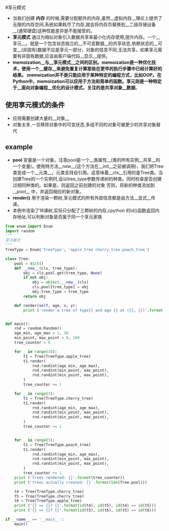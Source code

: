 #享元模式
* 当我们创建 __内存__ 的时候,需要分配额外的内存,虽然__虚拟内存__理论上提供了无限的内存空间,系统如果耗尽了内存,就会将内存页替换到__二级存储设备__(通常硬盘)这种性能差异是不能接受的。
* __享元模式__ 通过为相似对象引入数据共享来最小化内存使用,提升内存。一个__享元__。就是一个包含状态独立的__不可变数据__的共享状态,依赖状态的__可变__(非固有)数据不应是享元一部分，对象的信息不同,无法共享。如果享元需要有非固有数据,应该由客户端代码__显示__提供。
* __memoization__与__享元模式__之间的区别。memoization是一种优化技术，使用一个__缓存__来避免重复计算那些在更早的执行步骤中已经计算好的结果。 memoization并不是只能应用于某种特定的编程方式，比如OOP。在Python中，memoization可以应用于方法和简单的函数。享元则是一种特定于__面向对象编程__优化的设计模式，关注的是共享对象__数据__。

## 使用享元模式的条件
* 应用需要创建大量的__对象__
* 对象太多,一旦移除对象中的可变状态,多组不同的对象可被更少的共享对象替代

## example
* __pool__ 变量是一个对象。注意pool是一个__类属性__(类的所有实例__共享__的一个变量)。使用特方法__new__(这个方法在__init__之前被调用)，我们把Tree类变成一个__元类__，元类支持自引用。这意味着__cls__引用的是Tree类。当创建Tree的一个实例时,会以tree_type参数传递树的种类。同时检查是否创建过相同种类的。如果是，则返回之前创建的对象 否则，将新的种类添加到__pool__ 中，并返回相应的新对象。
* __render()__ 用于渲染一颗树,享元模式的所有外部信息都是由方法__显式__传递。
* 本例中渲染了18课树,实际只分配了三颗树的内存,cpython 的id()函数返回内存地址,可以判断对象是否属于同一个享元家族

```python
from enum import Enum
import random
"""
享元模式
"""
TreeType = Enum('TreeType', 'apple_tree cherry_tree peach_tree')

class Tree:
    pool = dict()
    def __new__(cls, tree_type):
        obj = cls.pool.get(tree_type, None)
        if not obj:
            obj = object.__new__(cls)
            cls.pool[tree_type] = obj
            obj.tree_type = tree_type
        return obj

    def render(self, age, x, y):
        print ('render a tree of type{} and age {} at ({}, {})'.format(self.tree_type, age, x, y))


def main():
    rnd = random.Random()
    age_min, age_max = 1, 30
    min_point, max_point = 0, 100
    tree_counter = 0

    for _ in range(10):
        t1 = Tree(TreeType.apple_tree)
        t1.render(
            rnd.randint(age_min, age_max),
            rnd.randint(min_point, max_point),
            rnd.randint(min_point, max_point),
        )
        tree_counter += 1

    for _ in range(3):
        t1 = Tree(TreeType.cherry_tree)
        t1.render(
            rnd.randint(age_min, age_max),
            rnd.randint(min_point, max_point),
            rnd.randint(min_point, max_point),
        )
        tree_counter += 1


    for _ in range(5):
        t1 = Tree(TreeType.peach_tree)
        t1.render(
            rnd.randint(age_min, age_max),
            rnd.randint(min_point, max_point),
            rnd.randint(min_point, max_point),
        )
        tree_counter += 1
    print ('trees rendered: {}'.format(tree_counter))
    print ('trees actually created: {}'.format(len(Tree.pool)))

    t4 = Tree(TreeType.cherry_tree)
    t5 = Tree(TreeType.cherry_tree)
    t6 = Tree(TreeType.apple_tree)
    print ('{} == {}? {}'.format(id(t4), id(t5), id(t4) == id(t5)))
    print ('{} == {}? {}'.format(id(t5), id(t6), id(t5) == id(t6)))

if __name__ == '__main__':
    main()
```

